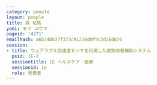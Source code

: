 ```yaml
---
category: people
layout: people
title: 森 祐馬
yomi: モリ ユウマ
pageid: '4271'
emailhash: a6b24bb77f373c91226d0f9c3d26d870
session:
- title: ウェアラブル加速度センサを利用した姿勢改善補助システム
  psid: 1E-2
  sessiontitle: 1E ヘルスケア・医療
  sessionid: 1e
  role: 発表者
---
```

